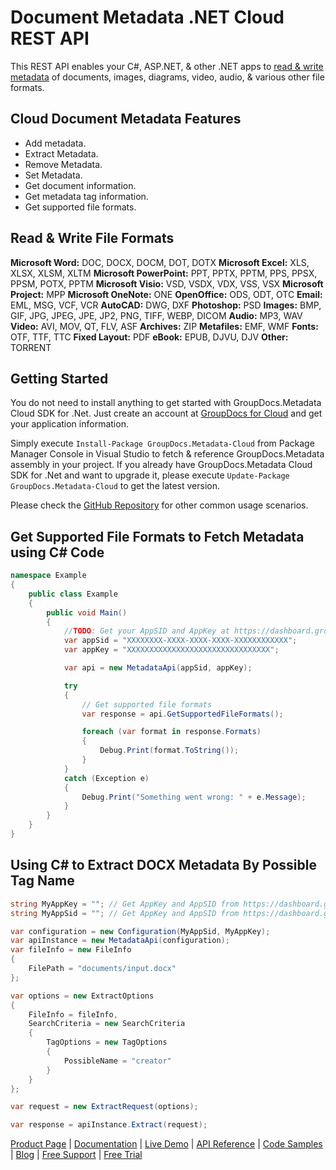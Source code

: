 # Document Metadata .NET Cloud REST API

This REST API enables your C#, ASP.NET, & other .NET apps to [read & write metadata](https://products.groupdocs.cloud/metadata/net) of documents, images, diagrams, video, audio, & various other file formats.

## Cloud Document Metadata Features

- Add metadata.
- Extract Metadata.
- Remove Metadata.
- Set Metadata.
- Get document information.
- Get metadata tag information.
- Get supported file formats.

## Read & Write File Formats

**Microsoft Word:** DOC, DOCX, DOCM, DOT, DOTX
**Microsoft Excel:** XLS, XLSX, XLSM, XLTM
**Microsoft PowerPoint:** PPT, PPTX, PPTM, PPS, PPSX, PPSM, POTX, PPTM
**Microsoft Visio:** VSD, VSDX, VDX, VSS, VSX
**Microsoft Project:** MPP
**Microsoft OneNote:** ONE
**OpenOffice:** ODS, ODT, OTC
**Email:** EML, MSG, VCF, VCR
**AutoCAD:** DWG, DXF
**Photoshop:** PSD
**Images:** BMP, GIF, JPG, JPEG, JPE, JP2, PNG, TIFF, WEBP, DICOM
**Audio:** MP3, WAV
**Video:** AVI, MOV, QT, FLV, ASF
**Archives:** ZIP
**Metafiles:** EMF, WMF
**Fonts:** OTF, TTF, TTC
**Fixed Layout:** PDF
**eBook:** EPUB, DJVU, DJV
**Other:** TORRENT

## Getting Started

You do not need to install anything to get started with GroupDocs.Metadata Cloud SDK for .Net. Just create an account at [GroupDocs for Cloud](https://dashboard.groupdocs.cloud/#/apps) and get your application information.

Simply execute `Install-Package GroupDocs.Metadata-Cloud` from Package Manager Console in Visual Studio to fetch & reference GroupDocs.Metadata assembly in your project. If you already have GroupDocs.Metadata Cloud SDK for .Net and want to upgrade it, please execute `Update-Package GroupDocs.Metadata-Cloud` to get the latest version.

Please check the [GitHub Repository](https://github.com/groupdocs-metadata-cloud/groupdocs-metadata-cloud-dotnet) for other common usage scenarios.

## Get Supported File Formats to Fetch Metadata using C# Code

```csharp
namespace Example
{
    public class Example
    {
        public void Main()
        {
            //TODO: Get your AppSID and AppKey at https://dashboard.groupdocs.cloud (free registration is required).
            var appSid = "XXXXXXXX-XXXX-XXXX-XXXX-XXXXXXXXXXXX";
            var appKey = "XXXXXXXXXXXXXXXXXXXXXXXXXXXXXXXX";

            var api = new MetadataApi(appSid, appKey);

            try
            {
                // Get supported file formats
                var response = api.GetSupportedFileFormats();

                foreach (var format in response.Formats)
                {
                    Debug.Print(format.ToString());
                }
            }
            catch (Exception e)
            {
                Debug.Print("Something went wrong: " + e.Message);
            }
        }
    }
}
```

## Using C# to Extract DOCX Metadata By Possible Tag Name

```csharp
string MyAppKey = ""; // Get AppKey and AppSID from https://dashboard.groupdocs.cloud
string MyAppSid = ""; // Get AppKey and AppSID from https://dashboard.groupdocs.cloud

var configuration = new Configuration(MyAppSid, MyAppKey);
var apiInstance = new MetadataApi(configuration);
var fileInfo = new FileInfo
{
    FilePath = "documents/input.docx"
};

var options = new ExtractOptions
{
    FileInfo = fileInfo,
    SearchCriteria = new SearchCriteria
    {
        TagOptions = new TagOptions
        {
            PossibleName = "creator"
        }
    }
};

var request = new ExtractRequest(options);

var response = apiInstance.Extract(request);
```

[Product Page](https://products.groupdocs.cloud/metadata/net) | [Documentation](https://wiki.groupdocs.cloud/metadatacloud/) | [Live Demo](https://products.groupdocs.app/metadata/family) | [API Reference](https://apireference.groupdocs.cloud/metadata/) | [Code Samples](https://github.com/groupdocs-metadata-cloud/groupdocs-metadata-cloud-dotnet) | [Blog](https://blog.groupdocs.cloud/category/metadata/) | [Free Support](https://forum.groupdocs.cloud/c/metadata) | [Free Trial](https://dashboard.groupdocs.cloud/#/apps)
